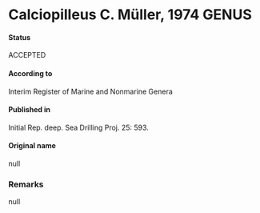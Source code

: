 Calciopilleus C. Müller, 1974 GENUS
=======

#### Status
ACCEPTED

#### According to
Interim Register of Marine and Nonmarine Genera

#### Published in
Initial Rep. deep. Sea Drilling Proj. 25: 593.

#### Original name
null

### Remarks
null